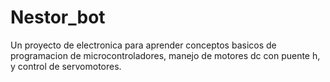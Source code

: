 # Nestor_bot
Un proyecto de electronica para aprender conceptos basicos de programacion de microcontroladores, manejo de motores dc con puente h, y control de servomotores.
